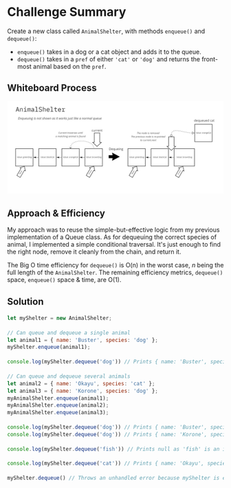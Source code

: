 # Challenge Summary

Create a new class called `AnimalShelter`, with methods `enqueue()` and `dequeue()`:

- `enqueue()` takes in a dog or a cat object and adds it to the queue.
- `dequeue()` takes in a `pref` of either `'cat'` or `'dog'` and returns the front-most animal based on the `pref`.

## Whiteboard Process

![Whiteboard diagram of my solution](./challenge-12-whiteboard.jpg)

## Approach & Efficiency

My approach was to reuse the simple-but-effective logic from my previous implementation of a Queue class. As for dequeuing the correct species of animal, I implemented a simple conditional traversal. It's just enough to find the right node, remove it cleanly from the chain, and return it.

The Big O time efficiency for `dequeue()` is O(n) in the worst case, *n* being the full length of the `AnimalShelter`. The remaining efficiency metrics, `dequeue()` space, `enqueue()` space & time, are O(1).

## Solution

```javascript
let myShelter = new AnimalShelter;

// Can queue and dequeue a single animal
let animal1 = { name: 'Buster', species: 'dog' };
myShelter.enqueue(animal1);

console.log(myShelter.dequeue('dog')) // Prints { name: 'Buster', species: 'dog' }

// Can queue and dequeue several animals
let animal2 = { name: 'Okayu', species: 'cat' };
let animal3 = { name: 'Korone', species: 'dog' };
myAnimalShelter.enqueue(animal1);
myAnimalShelter.enqueue(animal2);
myAnimalShelter.enqueue(animal3);

console.log(myShelter.dequeue('dog')) // Prints { name: 'Buster', species: 'dog' }
console.log(myShelter.dequeue('dog')) // Prints { name: 'Korone', species: 'dog' }, even though it's behind a cat 

console.log(myShelter.dequeue('fish')) // Prints null as 'fish' is an invalid pref

console.log(myShelter.dequeue('cat')) // Prints { name: 'Okayu', species: 'cat' }

myShelter.dequeue() // Throws an unhandled error because myShelter is empty.
```
